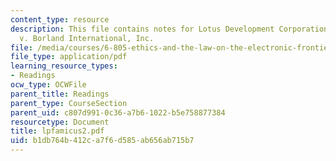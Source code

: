 ```yaml
---
content_type: resource
description: This file contains notes for Lotus Development Corporation, Petitioner,
  v. Borland International, Inc.
file: /media/courses/6-805-ethics-and-the-law-on-the-electronic-frontier-fall-2005/b1db764b412ca7f6d585ab656ab715b7_lpfamicus2.pdf
file_type: application/pdf
learning_resource_types:
- Readings
ocw_type: OCWFile
parent_title: Readings
parent_type: CourseSection
parent_uid: c807d991-0c36-a7b6-1022-b5e758877384
resourcetype: Document
title: lpfamicus2.pdf
uid: b1db764b-412c-a7f6-d585-ab656ab715b7
---
```


